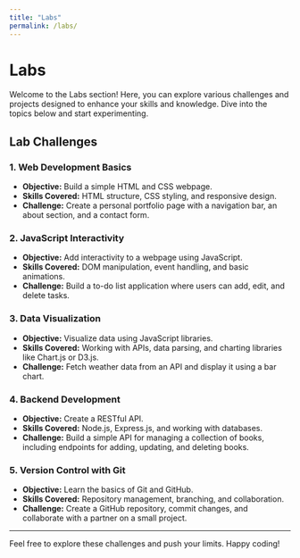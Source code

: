 ```yaml
---
title: "Labs"
permalink: /labs/
---
```


# Labs

Welcome to the Labs section! Here, you can explore various challenges and projects designed to enhance your skills and knowledge. Dive into the topics below and start experimenting.

## Lab Challenges

### 1. **Web Development Basics**
- **Objective:** Build a simple HTML and CSS webpage.
- **Skills Covered:** HTML structure, CSS styling, and responsive design.
- **Challenge:** Create a personal portfolio page with a navigation bar, an about section, and a contact form.

### 2. **JavaScript Interactivity**
- **Objective:** Add interactivity to a webpage using JavaScript.
- **Skills Covered:** DOM manipulation, event handling, and basic animations.
- **Challenge:** Build a to-do list application where users can add, edit, and delete tasks.

### 3. **Data Visualization**
- **Objective:** Visualize data using JavaScript libraries.
- **Skills Covered:** Working with APIs, data parsing, and charting libraries like Chart.js or D3.js.
- **Challenge:** Fetch weather data from an API and display it using a bar chart.

### 4. **Backend Development**
- **Objective:** Create a RESTful API.
- **Skills Covered:** Node.js, Express.js, and working with databases.
- **Challenge:** Build a simple API for managing a collection of books, including endpoints for adding, updating, and deleting books.

### 5. **Version Control with Git**
- **Objective:** Learn the basics of Git and GitHub.
- **Skills Covered:** Repository management, branching, and collaboration.
- **Challenge:** Create a GitHub repository, commit changes, and collaborate with a partner on a small project.

---

Feel free to explore these challenges and push your limits. Happy coding!
